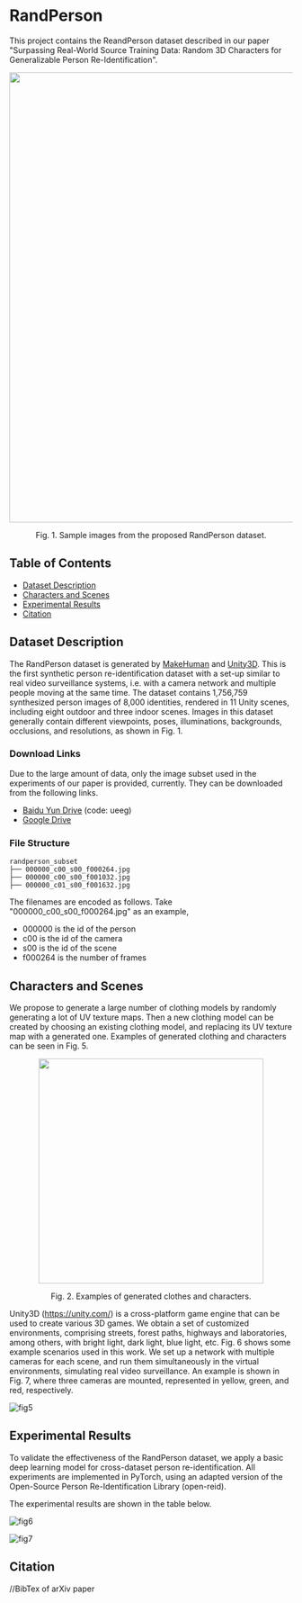 # RandPerson
This project contains the ReandPerson dataset described in our paper "Surpassing Real-World Source Training Data: Random 3D Characters for Generalizable Person Re-Identification".

<p align="center"><img width=800 src="https://github.com/VideoObjectSearch/RandPerson/blob/master/img/unity.png"></p>
<p align="center">Fig. 1. Sample images from the proposed RandPerson dataset.</p>

## Table of Contents

- [Dataset Description](#link-of-the-dataset)
- [Characters and Scenes](#characters-and-scenes)
- [Experimental Results](#experimental-results)
- [Citation](#citation)

## Dataset Description

The RandPerson dataset is generated by [MakeHuman](http://www.makehumancommunity.org/) and [Unity3D](https://unity.com/). This is the first synthetic person re-identification dataset with a set-up similar to real video
surveillance systems, i.e. with a camera network and multiple people moving at the same time. The dataset contains 1,756,759 synthesized
person images of 8,000 identities, rendered in 11 Unity scenes, including eight outdoor and three indoor scenes. Images in this dataset generally contain different viewpoints, poses, illuminations, backgrounds, occlusions, and resolutions, as shown in Fig. 1. 

### Download Links
Due to the large amount of data, only the image subset used in the experiments of our paper is provided, currently. They can be downloaded from the following links.

* [Baidu Yun Drive](https://pan.baidu.com/s/1peTSlhze9BzDQGbcakkz2w) (code: ueeg)
* [Google Drive](https://drive.google.com/file/d/12u1xdVo6-Q-i_knsbrBrRkClFkq10oNH/view?usp=sharing)

### File Structure
```shell
randperson_subset
├── 000000_c00_s00_f000264.jpg
├── 000000_c00_s00_f001032.jpg
├── 000000_c01_s00_f001632.jpg
```

The filenames are encoded as follows. Take "000000_c00_s00_f000264.jpg" as an example,
*  000000 is the id of the person
*  c00   is the id of the camera
*  s00   is the id of the scene
*  f000264   is the number of frames

## Characters and Scenes

We propose to generate a large number of clothing models by randomly generating a lot of UV texture maps. Then a new clothing model can be created by choosing an existing clothing model, and replacing its UV texture map with a generated one. Examples of generated clothing and characters can be seen in Fig. 5.

<p align="center"><img width=400 src="https://github.com/VideoObjectSearch/RandPerson/blob/master/img/makehuman.png"></p>
<p align="center">Fig. 2. Examples of generated clothes and characters.</p>

Unity3D (https://unity.com/) is a cross-platform game engine that can be used to create various 3D games. We obtain a set of customized environments, comprising streets, forest paths, highways and laboratories, among others, with bright light, dark light, blue light, etc. Fig. 6 shows some example scenarios used in this work.  We set up a network with multiple cameras for each scene, and run them simultaneously in the virtual environments, simulating real video surveillance. An example is shown in Fig. 7, where three cameras are mounted, represented in yellow, green, and red, respectively.

![fig5](https://github.com/VideoObjectSearch/RandPerson/blob/master/img/scenes.jpg)  

## Experimental Results

To validate the effectiveness of the RandPerson dataset, we apply a basic deep learning model for cross-dataset person re-identification. All experiments are implemented in PyTorch, using an adapted version of the Open-Source Person Re-Identification Library (open-reid). 

The experimental results are shown in the table below.


![fig6](https://github.com/VideoObjectSearch/RandPerson/blob/master/img/table1.jpg)  

![fig7](https://github.com/VideoObjectSearch/RandPerson/blob/master/img/table2.jpg)  


## Citation
//BibTex of arXiv paper

